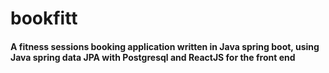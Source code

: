 # bookfitt

<h4>A fitness sessions booking application written in Java spring boot, using Java spring data JPA with Postgresql and ReactJS for the front end</h4>
